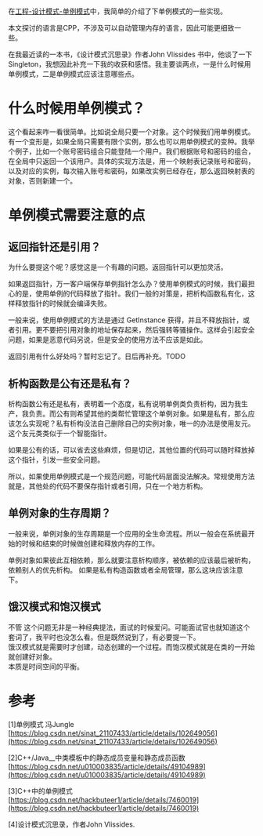 
# 
在[工程-设计模式-单例模式](./工程-设计模式-单例模式.md)中，我简单的介绍了下单例模式的一些实现。

本文探讨的语言是CPP，不涉及可以自动管理内存的语言，因此可能更细致一些。

在我最近读的一本书，《设计模式沉思录》作者John Vlissides 书中，他谈了一下Singleton，我想因此补充一下我的收获和感悟。我主要谈两点，一是什么时候用单例模式，二是单例模式应该注意哪些点。

# 什么时候用单例模式？
这个看起来咋一看很简单。比如说全局只要一个对象。这个时候我们用单例模式。有一个变形是，如果全局只需要有限个实例，那么也可以用单例模式的变种。我举个例子，比如一个账号密码组合只能登陆一个用户。我们根据账号和密码的组合，在全局中只返回一个该用户。具体的实现方法是，用一个映射表记录账号和密码，以及对应的实例，每次输入账号和密码，如果改实例已经存在，那么返回映射表的对象，否则新建一个。

# 单例模式需要注意的点
## 返回指针还是引用？
为什么要提这个呢？感觉这是一个有趣的问题。返回指针可以更加灵活。  

如果返回指针，万一客户端保存单例指针怎么办？使用单例模式的时候，我们最担心的是，使用单例的代码释放了指针。我们一般的对策是，把析构函数私有化，这样释放指针的时候就会编译失败。  

一般来说，使用单例模式的方法是通过 GetInstance 获得，并且不释放指针，或者引用。更不要把引用对象的地址保存起来，然后强转等骚操作。这样会引起安全问题，如果是恶意代码另说，但是安全的使用方法不应该是如此。  

返回引用有什么好处吗？暂时忘记了。日后再补充。TODO    



## 析构函数是公有还是私有？
析构函数公有还是私有，表明着一个态度，私有说明单例类负责析构，因为我生产，我负责。而公有则希望其他的类帮忙管理这个单例对象。如果是私有，那么应该怎么实现呢？私有析构没法自己删除自己的实例对象，唯一的办法是使用友元。这个友元类类似于一个智能指针。  

如果是公有的话，可以省去这些麻烦，但是切记，其他位置的代码可以随时释放掉这个指针，引发一些安全问题。  

所以，如果使用单例模式是一个规范问题，可能代码层面没法解决。常规使用方法就是，其他处的代码不要保存指针或者引用，只在一个地方析构。  

## 单例对象的生存周期？
一般来说，单例对象的生存周期是一个应用的全生命流程。所以一般会在系统最开始的时候和结束的时候做创建和释放内存的工作。  

单例对象如果彼此互相依赖，那么就要注意析构顺序，被依赖的应该最后被析构，依赖别人的优先析构。 如果是私有构造函数或者全局管理，那么这块应该注意下。  


## 饿汉模式和饱汉模式
不管
这个问题无非是一种经典提法，面试的时候爱问。可能面试官也就知道这个套词了，我平时也没怎么看。但是既然说到了，有必要提一下。  
饿汉模式就是需要时才创建，动态创建的一个过程。而饱汉模式就是在类的一开始就创建好对象。  
本质是时间空间的平衡。  


#  参考
[1]单例模式 冯Jungle
[https://blog.csdn.net/sinat_21107433/article/details/102649056](https://blog.csdn.net/sinat_21107433/article/details/102649056)

[2]C++/Java__中类模板中的静态成员变量和静态成员函数
[https://blog.csdn.net/u010003835/article/details/49104989](https://blog.csdn.net/u010003835/article/details/49104989)

[3]C++中的单例模式
[https://blog.csdn.net/hackbuteer1/article/details/7460019](https://blog.csdn.net/hackbuteer1/article/details/7460019)


[4]设计模式沉思录，作者John Vlissides.  

